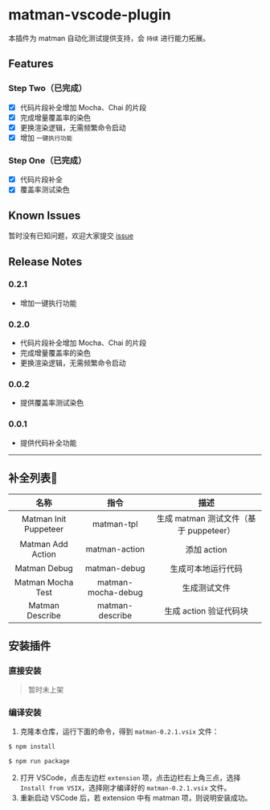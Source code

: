 # matman-vscode-plugin

本插件为 matman 自动化测试提供支持，会 `持续` 进行能力拓展。

## Features

### Step Two（已完成）

- [x] 代码片段补全增加 Mocha、Chai 的片段
- [x] 完成增量覆盖率的染色
- [x] 更换渲染逻辑，无需频繁命令启动
- [x] 增加 `一键执行功能`

### Step One（已完成）

- [x] 代码片段补全
- [x] 覆盖率测试染色

## Known Issues

暂时没有已知问题，欢迎大家提交 [issue](https://github.com/matmanjs/vscode-plugin/issues/new)

## Release Notes

### 0.2.1

- 增加一键执行功能


### 0.2.0

- 代码片段补全增加 Mocha、Chai 的片段
- 完成增量覆盖率的染色
- 更换渲染逻辑，无需频繁命令启动

### 0.0.2

- 提供覆盖率测试染色

### 0.0.1

- 提供代码补全功能

***

## 补全列表

|         名称          |        指令        |                  描述                  |
| :-------------------: | :----------------: | :------------------------------------: |
| Matman Init Puppeteer |     matman-tpl     | 生成 matman 测试文件（基于 puppeteer） |
|   Matman Add Action   |   matman-action    |              添加 action               |
|     Matman Debug      |    matman-debug    |           生成可本地运行代码           |
|   Matman Mocha Test   | matman-mocha-debug |              生成测试文件              |
|    Matman Describe    |  matman-describe   |         生成 action 验证代码块         |

## 安装插件

### 直接安装

> 暂时未上架

### 编译安装

1. 克隆本仓库，运行下面的命令，得到 `matman-0.2.1.vsix` 文件：

```bash
$ npm install

$ npm run package
```

2. 打开 VSCode，点击左边栏 `extension` 项，点击边栏右上角三点，选择 `Install from VSIX`，选择刚才编译好的 `matman-0.2.1.vsix` 文件。
3. 重新启动 VSCode 后，若 extension 中有 matman 项，则说明安装成功。